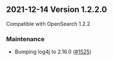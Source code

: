 ## 2021-12-14 Version 1.2.2.0

Compatible with OpenSearch 1.2.2

### Maintenance

* Bumping log4j to 2.16.0 ([#1525](https://github.com/opensearch-project/security/pull/1525))
